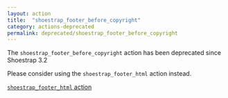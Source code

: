 ```yaml
---
layout: action
title:  "shoestrap_footer_before_copyright"
category: actions-deprecated
permalink: deprecated/shoestrap_footer_before_copyright
---
```


The `shoestrap_footer_before_copyright` action has been deprecated since Shoestrap 3.2

Please consider using the `shoestrap_footer_html` action instead.

<a class="button" href="/actions/shoestrap_footer_html">`shoestrap_footer_html` action</a>
